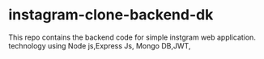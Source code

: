 # instagram-clone-backend-dk
This repo contains the backend code for simple instgram web application. technology using Node js,Express Js, Mongo DB,JWT,
